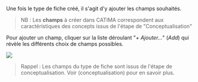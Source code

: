 Une fois le type de fiche créé, il s'agit d'y ajouter les champs souhaités. 

> NB : Les **champs** à créer dans CATIMA correspondent aux caractéristiques des concepts issus de l'étape de "Conceptualisation"

Pour ajouter un champ, cliquer sur la liste déroulant "*+ Ajouter…*" (*Add*) qui révèle les différents choix de champs possibles.

![](assets/setup/add_field_item.png)

> Rappel : Les champs du type de fiche sont issus de l'étape de conceptualisation. Voir (conceptualisation) pour en savoir plus.